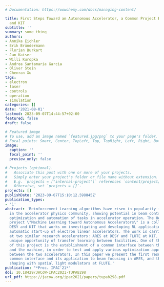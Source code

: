 ```yaml
---
# Documentation: https://wowchemy.com/docs/managing-content/

title: First Steps Toward an Autonomous Accelerator, a Common Project Between DESY
  and KIT
subtitle: ''
summary: some thing
authors:
- Annika Eichler
- Erik Bründermann
- Florian Burkart
- Jan Kaiser
- Willi Kuropka
- Andrea Santamaria Garcia
- Oliver Stein
- Chenran Xu
tags:
- electron
- laser
- controls
- operation
- simulation
categories: []
date: '2021-08-01'
lastmod: 2023-09-07T14:44:57+02:00
featured: false
draft: false

# Featured image
# To use, add an image named `featured.jpg/png` to your page's folder.
# Focal points: Smart, Center, TopLeft, Top, TopRight, Left, Right, BottomLeft, Bottom, BottomRight.
image:
  caption: ''
  focal_point: ''
  preview_only: false

# Projects (optional).
#   Associate this post with one or more of your projects.
#   Simply enter your project's folder or file name without extension.
#   E.g. `projects = ["internal-project"]` references `content/project/deep-learning/index.md`.
#   Otherwise, set `projects = []`.
projects: []
publishDate: '2023-09-07T15:10:12.598845Z'
publication_types:
- '1'
abstract: 'Reinforcement Learning algorithms have risen in popularity in recent years
  in the accelerator physics community, showing potential in beam control and in the
  optimization and automation of tasks in accelerator operation. The Helmholtz AI
  project \"Machine Learning toward Autonomous Accelerators\" is a collaboration between
  DESY and KIT that works on investigating and developing RL applications for the
  automatic start-up of electron linear accelerators. The work is carried out in parallel
  at two similar research accelerators: ARES at DESY and FLUTE at KIT, giving the
  unique opportunity of transfer learning between facilities. One of the first steps
  of this project is the establishment of a common interface between the simulations
  and the machine, in order to test and apply various optimization approaches interchangeably
  between the two accelerators. In this paper we present the first results on the
  common interface and its application to beam focusing in ARES, and the idea of laser
  shaping with spatial light modulators at FLUTE.'
publication: "*Proc. IPAC'21*"
doi: 10.18429/JACoW-IPAC2021-TUPAB298
url_pdf: https://jacow.org/ipac2021/papers/tupab298.pdf
---
```

